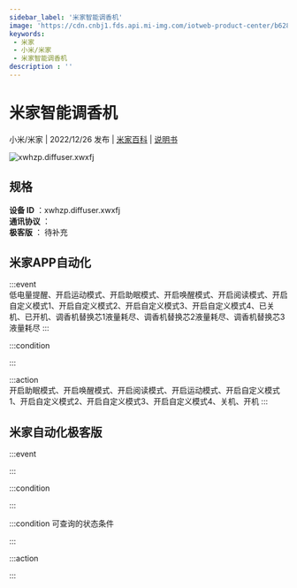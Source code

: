 ```yaml
---
sidebar_label: '米家智能调香机'
image: 'https://cdn.cnbj1.fds.api.mi-img.com/iotweb-product-center/b62853b34151ed3c0f7ef0c88f9bcc87_1655087602850.png?GalaxyAccessKeyId=AKVGLQWBOVIRQ3XLEW&Expires=9223372036854775807&Signature=POhUx4tbtv9WXkxVphuz07ySimI='
keywords: 
 - 米家
 - 小米/米家
 - 米家智能调香机
description : ''
---
```

# 米家智能调香机

小米/米家 | 2022/12/26 发布 | [米家百科](https://home.mi.com/webapp/content/baike/product/index.html?model=xwhzp.diffuser.xwxfj) | [说明书](https://home.mi.com/views/introduction.html?model=xwhzp.diffuser.xwxfj&region=cn)

![xwhzp.diffuser.xwxfj](https://cdn.cnbj1.fds.api.mi-img.com/iotweb-product-center/b62853b34151ed3c0f7ef0c88f9bcc87_1655087602850.png?GalaxyAccessKeyId=AKVGLQWBOVIRQ3XLEW&Expires=9223372036854775807&Signature=POhUx4tbtv9WXkxVphuz07ySimI=)

## 规格  
> 
**设备 ID** ：xwhzp.diffuser.xwxfj  
**通讯协议** ：  
**极客版**  ： 待补充 


## 米家APP自动化  

:::event  
低电量提醒、开启运动模式、开启助眠模式、开启唤醒模式、开启阅读模式、开启自定义模式1、开启自定义模式2、开启自定义模式3、开启自定义模式4、已关机、已开机、调香机替换芯1液量耗尽、调香机替换芯2液量耗尽、调香机替换芯3液量耗尽
:::

:::condition  

:::

:::action   
开启助眠模式、开启唤醒模式、开启阅读模式、开启运动模式、开启自定义模式1、开启自定义模式2、开启自定义模式3、开启自定义模式4、关机、开机
:::

## 米家自动化极客版  

:::event  

:::

:::condition  

:::

:::condition 可查询的状态条件  

:::

:::action  

:::

        
